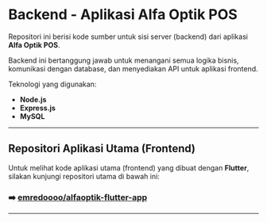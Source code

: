 # Backend - Aplikasi Alfa Optik POS

Repositori ini berisi kode sumber untuk sisi server (backend) dari aplikasi **Alfa Optik POS**.

Backend ini bertanggung jawab untuk menangani semua logika bisnis, komunikasi dengan database, dan menyediakan API untuk aplikasi frontend.

Teknologi yang digunakan:
- **Node.js**
- **Express.js**
- **MySQL**

---

## Repositori Aplikasi Utama (Frontend)

Untuk melihat kode aplikasi utama (frontend) yang dibuat dengan **Flutter**, silakan kunjungi repositori utama di bawah ini:

### ➡️ **[emredoooo/alfaoptik-flutter-app](https://github.com/emredoooo/alfaoptik-flutter-app)**

---

